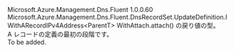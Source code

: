 <Type Name="IARecordSetBlank&lt;ParentT&gt;" FullName="Microsoft.Azure.Management.Dns.Fluent.DnsRecordSet.UpdateDefinition.IARecordSetBlank&lt;ParentT&gt;">
  <TypeSignature Language="C#" Value="public interface IARecordSetBlank&lt;ParentT&gt; : Microsoft.Azure.Management.Dns.Fluent.DnsRecordSet.UpdateDefinition.IWithARecordIPv4Address&lt;ParentT&gt;" />
  <TypeSignature Language="ILAsm" Value=".class public interface auto ansi abstract IARecordSetBlank`1&lt;ParentT&gt; implements class Microsoft.Azure.Management.Dns.Fluent.DnsRecordSet.UpdateDefinition.IWithARecordIPv4Address`1&lt;!ParentT&gt;" />
  <TypeSignature Language="DocId" Value="T:Microsoft.Azure.Management.Dns.Fluent.DnsRecordSet.UpdateDefinition.IARecordSetBlank`1" />
  <TypeSignature Language="VB.NET" Value="Public Interface IARecordSetBlank(Of ParentT)&#xA;Implements IWithARecordIPv4Address(Of ParentT)" />
  <TypeSignature Language="F#" Value="type IARecordSetBlank&lt;'ParentT&gt; = interface&#xA;    interface IWithARecordIPv4Address&lt;'ParentT&gt;" />
  <AssemblyInfo>
    <AssemblyName>Microsoft.Azure.Management.Dns.Fluent</AssemblyName>
    <AssemblyVersion>1.0.0.60</AssemblyVersion>
  </AssemblyInfo>
  <TypeParameters>
    <TypeParameter Name="ParentT" />
  </TypeParameters>
  <Interfaces>
    <Interface>
      <InterfaceName>Microsoft.Azure.Management.Dns.Fluent.DnsRecordSet.UpdateDefinition.IWithARecordIPv4Address&lt;ParentT&gt;</InterfaceName>
    </Interface>
  </Interfaces>
  <Docs>
    <typeparam name="ParentT">WithAttach.attach() の戻り値の型。</typeparam>
    <summary>
            A レコードの定義の最初の段階です。
            </summary>
    <remarks>To be added.</remarks>
  </Docs>
  <Members />
</Type>